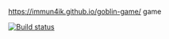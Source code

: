 https://immun4ik.github.io/goblin-game/ game

[![Build status](https://ci.appveyor.com/api/projects/status/quo205ews6fhmugu?svg=true)](https://ci.appveyor.com/project/immun4ik/goblin-game)

